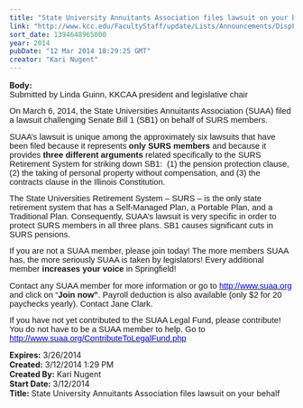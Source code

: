 ```yaml
---
title: "State University Annuitants Association files lawsuit on your behalf"
link: "http://www.kcc.edu/FacultyStaff/update/Lists/Announcements/DispForm.aspx?ID=1442"
sort_date: 1394648965000
year: 2014
pubDate: "12 Mar 2014 18:29:25 GMT"
creator: "Kari Nugent"
---
```


<div><b>Body:</b> <div class="ExternalClass65069BC3E3944FED859306BD35C3D6D8"><div>
<p style="margin:0in 0in 10pt" class="MsoNormal"><span style="font-family:'Arial','sans-serif';font-size:11pt">Submitted by Linda Guinn, KKCAA president and legislative chair</span></p>
<p style="margin:0in 0in 10pt" class="MsoNormal"><span style="font-family:'Arial','sans-serif';font-size:11pt">On March 6, 2014, the State Universities Annuitants Association (SUAA) filed a lawsuit challenging Senate Bill 1 (SB1) on behalf of SURS members. </span></p>
<p style="margin:0in 0in 10pt" class="MsoNormal"><span style="font-family:'Arial','sans-serif';font-size:11pt">SUAA’s lawsuit is unique among the approximately six lawsuits that have been filed because it represents <b style="">only SURS members</b> and because it provides <b style="">three</b> <b style="">different</b> <b style="">arguments</b> related specifically to the SURS Retirement System for striking down SB1: <span style=""> </span>(1) the pension protection clause, (2) the taking of personal property without compensation, and (3) the contracts clause in the Illinois Constitution.</span></p>
<p style="margin:0in 0in 10pt" class="MsoNormal"><span style="font-family:'Arial','sans-serif';font-size:11pt">The State Universities Retirement System – SURS – is the only state retirement system that has a Self-Managed Plan, a Portable Plan, and a Traditional Plan. Consequently, SUAA’s lawsuit is very specific in order to protect SURS members in all three plans. SB1 causes significant cuts in SURS pensions.</span></p>
<p style="margin:0in 0in 10pt" class="MsoNormal"><span style="font-family:'Arial','sans-serif';font-size:11pt">If you are not a SUAA member, please join today! The more members SUAA has, the more seriously SUAA is taken by legislators! Every additional member <b style="">increases your voice</b> in Springfield!</span></p>
<p style="margin:0in 0in 10pt" class="MsoNormal"><span style="font-family:'Arial','sans-serif';font-size:11pt">Contact any SUAA member for more information or go to <a href="http://www.suaa.org/"><font color="#0000ff">http://www.suaa.org</font></a> and click on “<b style="">Join now”</b>. Payroll deduction is also available (only $2 for 20 paychecks yearly). Contact Jane Clark.</span></p>
<p style="margin:0in 0in 10pt" class="MsoNormal"><span style="font-family:'Arial','sans-serif';font-size:11pt">If you have not yet contributed to the SUAA Legal Fund, please contribute! You do not have to be a SUAA member to help. Go to <a href="http://www.suaa.org/ContributeToLegalFund.php"><font color="#0000ff">http://www.suaa.org/ContributeToLegalFund.php</font></a></span></p></div></div></div>
<div><b>Expires:</b> 3/26/2014</div>
<div><b>Created:</b> 3/12/2014 1:29 PM</div>
<div><b>Created By:</b> Kari Nugent</div>
<div><b>Start Date:</b> 3/12/2014</div>
<div><b>Title:</b> State University Annuitants Association files lawsuit on your behalf</div>
